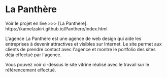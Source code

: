 <H1>La Panthère</H1> 
Voir le projet en live >>> [La Panthère]. https://kamelzakiri.github.io/Panthere/index.html

L'agence La Panthère est une agence de web design qui aide les entreprises à devenir attractives et visibles sur Internet. Le site permet aux clients de prendre contact avec l'agence et montre le portfolio des sites déja effectué par l'agence.

Vous pouvez voir ci-dessus le site vitrine réalisé avec le travail sur le référencement effectué.
